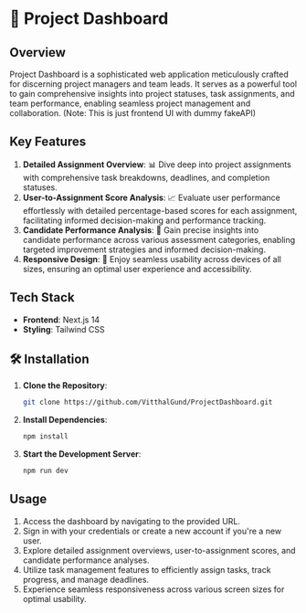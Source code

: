 # 🚀 Project Dashboard

## Overview
Project Dashboard is a sophisticated web application meticulously crafted for discerning project managers and team leads. It serves as a powerful tool to gain comprehensive insights into project statuses, task assignments, and team performance, enabling seamless project management and collaboration. (Note: This is just frontend UI with dummy fakeAPI)

## Key Features
1. **Detailed Assignment Overview**: 📊 Dive deep into project assignments with comprehensive task breakdowns, deadlines, and completion statuses.
2. **User-to-Assignment Score Analysis**: 📈 Evaluate user performance effortlessly with detailed percentage-based scores for each assignment, facilitating informed decision-making and performance tracking.
3. **Candidate Performance Analysis**: 🎯 Gain precise insights into candidate performance across various assessment categories, enabling targeted improvement strategies and informed decision-making.
4. **Responsive Design**: 📱 Enjoy seamless usability across devices of all sizes, ensuring an optimal user experience and accessibility.

## Tech Stack
- **Frontend**: Next.js 14
- **Styling**: Tailwind CSS

## 🛠️ Installation
1. **Clone the Repository**: 
   ```bash
   git clone https://github.com/VitthalGund/ProjectDashboard.git
   ```

2. **Install Dependencies**: 
   ```bash
   npm install
   ```

3. **Start the Development Server**: 
   ```bash
   npm run dev
   ```

## Usage
1. Access the dashboard by navigating to the provided URL.
2. Sign in with your credentials or create a new account if you're a new user.
3. Explore detailed assignment overviews, user-to-assignment scores, and candidate performance analyses.
4. Utilize task management features to efficiently assign tasks, track progress, and manage deadlines.
5. Experience seamless responsiveness across various screen sizes for optimal usability.
